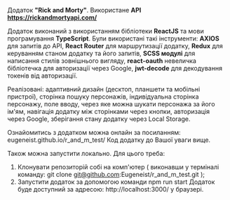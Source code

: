 Додаток <b>"Rick and Morty"</b>.
Використане <b>API https://rickandmortyapi.com/ </b>

Додаток виконаний з використанням бібліотеки <b>ReactJS</b> та мови програмування <b>TypeScript</b>. Були використані такі інструменти: <b>AXIOS</b> для запитів до API, <b>React Router</b> для маршрутизації додатку, <b>Redux</b> для керуванням станом додатку та його запитів, <b>SCSS модулі</b> для написання стилів зовнішнього вигляду, <b>react-oauth</b> невеличка бібліотечка для авторизації через Google, <b>jwt-decode</b> для декодування токенів від авторизації.

Реалізовані: адаптивний дизайн (десктоп, планшети та мобільні пристрої), сторінка пошуку персонажів, індивідуальна сторінка персонажу, поле вводу, через яке можна шукати персонажа за його ім'ям, навігація додатку між сторінками через кнопки, авторизація через Google, зберігання стану додатку через Local Storage.

Ознайомитись з додатком можна онлайн за посиланням: eugeneist.github.io/r_and_m_test/
Код додатку до Вашої уваги вище.

Також можна запустити локально. Для цього треба:

1) Клонувати репозиторій собі на комп'ютер ( виконавши у терміналі команду: git clone git@github.com:Eugeneist/r_and_m_test.git ); 
2) Запустити додаток за допомогою команди npm run start Додаток буде доступний за адресою: http://localhost:3000/ у браузері.

